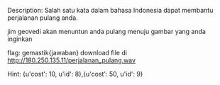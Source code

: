 Description:
Salah satu kata dalam bahasa Indonesia dapat membantu perjalanan pulang anda.

jim geovedi akan menuntun anda pulang menuju gambar yang anda inginkan

flag: gemastik{jawaban}
download file di http://180.250.135.11/perjalanan_pulang.wav

Hint:
{u'cost': 10, u'id': 8},{u'cost': 50, u'id': 9}
